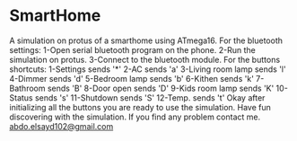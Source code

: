 # SmartHome
A simulation on protus of a smarthome using ATmega16.
For the bluetooth settings:
1-Open serial bluetooth program on the phone.
2-Run the simulation on protus.
3-Connect to the bluetooth module.
For the buttons shortcuts:
1-Settings sends '*'
2-AC sends 'a'
3-Living room lamp sends 'l'
4-Dimmer sends 'd'
5-Bedroom lamp sends 'b'
6-Kithen sends 'k'
7-Bathroom sends 'B'
8-Door open sends 'D'
9-Kids room lamp sends 'K'
10-Status sends 's'
11-Shutdown sends 'S'
12-Temp. sends 't'
Okay after initializing all the buttons you are ready to use the simulation.
Have fun discovering with the simulation.
If you find any problem contact me.
abdo.elsayd102@gmail.com
